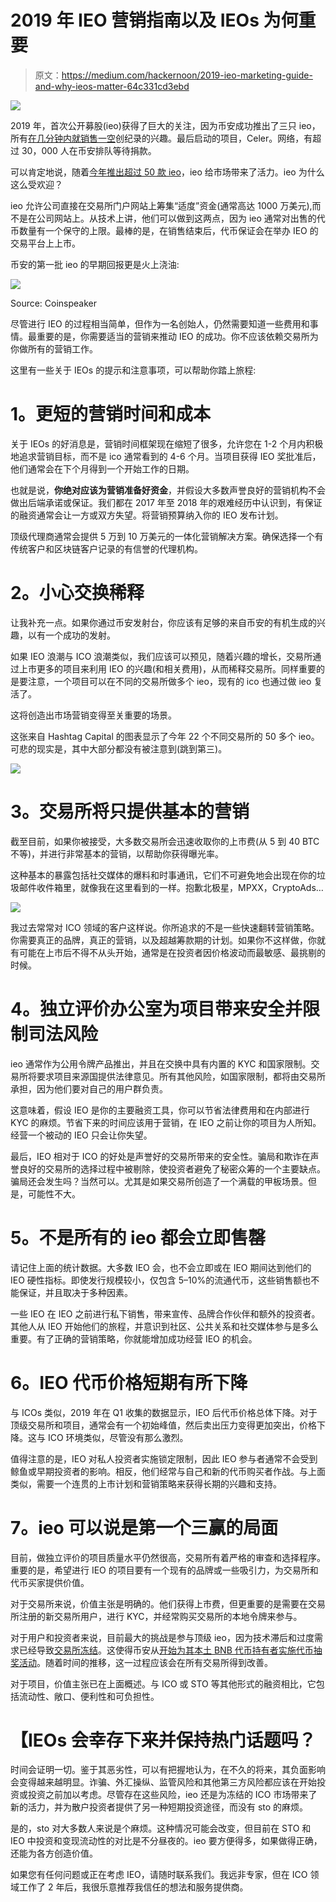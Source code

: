 # 2019 年 IEO 营销指南以及 IEOs 为何重要

> 原文：<https://medium.com/hackernoon/2019-ieo-marketing-guide-and-why-ieos-matter-64c331cd3ebd>

![](img/a31bf131189f8b51d85df6cea68b91c9.png)

2019 年，首次公开募股(ieo)获得了巨大的关注，因为币安成功推出了三只 ieo，所有[在几分钟内就销售一空](https://www.coinspeaker.com/binance-launchpad-gains-380/)创纪录的兴趣。最后启动的项目，Celer。网络，有超过 30，000 人在币安排队等待捐款。

可以肯定地说，随着[今年推出超过 50 款 ieo](https://hackernoon.com/crypto-exchange-trends-ieo-derivatives-and-stablecoins-d995d53748bc)，ieo 给市场带来了活力。ieo 为什么这么受欢迎？

ieo 允许公司直接在交易所门户网站上筹集“适度”资金(通常高达 1000 万美元),而不是在公司网站上。从技术上讲，他们可以做到这两点，因为 ieo 通常对出售的代币数量有一个保守的上限。最棒的是，在销售结束后，代币保证会在举办 IEO 的交易平台上上市。

币安的第一批 ieo 的早期回报更是火上浇油:

![](img/4762b2d6f0b9c6316a7bfa4280c16648.png)

Source: Coinspeaker

尽管进行 IEO 的过程相当简单，但作为一名创始人，仍然需要知道一些费用和事情。最重要的是，你需要适当的营销来推动 IEO 的成功。你不应该依赖交易所为你做所有的营销工作。

这里有一些关于 IEOs 的提示和注意事项，可以帮助你踏上旅程:

# **1。更短的营销时间和成本**

关于 IEOs 的好消息是，营销时间框架现在缩短了很多，允许您在 1-2 个月内积极地追求营销目标，而不是 ico 通常看到的 4-6 个月。当项目获得 IEO 奖批准后，他们通常会在下个月得到一个开始工作的日期。

也就是说，**你绝对应该为营销准备好资金**，并假设大多数声誉良好的营销机构不会做出后端承诺或保证。我们都在 2017 年至 2018 年的艰难经历中认识到，有保证的融资通常会让一方或双方失望。将营销预算纳入你的 IEO 发布计划。

顶级代理商通常会提供 5 万到 10 万美元的一体化营销解决方案。确保选择一个有传统客户和区块链客户记录的有信誉的代理机构。

# **2。小心交换稀释**

让我补充一点。如果你通过币安发射台，你应该有足够的来自币安的有机生成的兴趣，以有一个成功的发射。

如果 IEO 浪潮与 ICO 浪潮类似，我们应该可以预见，随着兴趣的增长，交易所通过上市更多的项目来利用 IEO 的兴趣(和相关费用)，从而稀释交易所。同样重要的是要注意，一个项目可以在不同的交易所做多个 ieo，现有的 ico 也通过做 ieo 复活了。

这将创造出市场营销变得至关重要的场景。

这张来自 Hashtag Capital 的图表显示了今年 22 个不同交易所的 50 多个 ieo。可悲的现实是，其中大部分都没有被注意到(跳到第三)。

![](img/f2350eb8c569a4591158b792e51df930.png)

# **3。交易所将只提供基本的营销**

截至目前，如果你被接受，大多数交易所会迅速收取你的上市费(从 5 到 40 BTC 不等)，并进行非常基本的营销，以帮助你获得曝光率。

这种基本的暴露包括社交媒体的爆料和时事通讯，它们不可避免地会出现在你的垃圾邮件收件箱里，就像我在这里看到的一样。抱歉北极星，MPXX，CryptoAds…

![](img/66d596ee9317c37a53af94cf4a0b81d6.png)

我过去常常对 ICO 领域的客户这样说。你所追求的不是一些快速翻转营销策略。你需要真正的品牌，真正的营销，以及超越筹款期的计划。如果你不这样做，你就有可能在上市后不得不从头开始，通常是在投资者因价格波动而最敏感、最挑剔的时候。

# **4。独立评价办公室为项目带来安全并限制司法风险**

ieo 通常作为公用令牌产品推出，并且在交换中具有内置的 KYC 和国家限制。交易所将要求项目来源国提供法律意见。所有其他风险，如国家限制，都将由交易所承担，因为他们要对自己的用户群负责。

这意味着，假设 IEO 是你的主要融资工具，你可以节省法律费用和在内部进行 KYC 的麻烦。节省下来的时间应该用于营销，在 IEO 之前让你的项目为人所知。经营一个被动的 IEO 只会让你失望。

最后，IEO 相对于 ICO 的好处是声誉好的交易所带来的安全性。骗局和欺诈在声誉良好的交易所的选择过程中被剔除，使投资者避免了秘密众筹的一个主要缺点。骗局还会发生吗？当然可以。尤其是如果交易所创造了一个满载的甲板场景。但是，可能性不大。

# **5。不是所有的 ieo 都会立即售罄**

请记住上面的统计数据。大多数 IEO 会，也不会立即或在 IEO 期间达到他们的 IEO 硬性指标。即使发行规模较小，仅包含 5–10%的流通代币，这些销售额也不能保证，并且取决于多种因素。

一些 IEO 在 IEO 之前进行私下销售，带来宣传、品牌合作伙伴和额外的投资者。其他人从 IEO 开始他们的旅程，并意识到社区、公共关系和社交媒体参与是多么重要。有了正确的营销策略，你就能增加成功经营 IEO 的机会。

# **6。IEO 代币价格短期有所下降**

与 ICOs 类似，2019 年在 Q1 收集的数据显示，IEO 后代币价格总体下降。对于顶级交易所和项目，通常会有一个初始峰值，然后卖出压力变得更加突出，价格下降。这与 ICO 环境类似，尽管没有那么激烈。

值得注意的是，IEO 对私人投资者实施锁定限制，因此 IEO 参与者通常不会受到鲸鱼或早期投资者的影响。相反，他们经常与自己和新的代币购买者作战。与上面类似，需要一个连贯的上市计划和营销策略来获得长期的兴趣和支持。

# **7。ieo 可以说是第一个三赢的局面**

目前，做独立评价的项目质量水平仍然很高，交易所有着严格的审查和选择程序。重要的是，希望进行 IEO 的项目要有一个现有的品牌或一些吸引力，为交易所和代币买家提供价值。

对于交易所来说，价值主张是明确的。他们获得上市费，但更重要的是需要在交易所注册的新交易所用户，进行 KYC，并经常购买交易所的本地令牌来参与。

对于用户和投资者来说，目前最大的挑战是参与顶级 ieo，因为技术滞后和过度需求已经导致[交易所冻结](https://cryptopotato.com/breaking-celer-broke-the-binance-launchpad-record-as-39k-users-applied-for-the-sale-but-community-is-disappointed/)。这使得币安从[开始为其本土 BNB 代币持有者实施代币抽奖活动](https://launchpad.binance.com/en/lottery/50e5b04707b44d4aa4478739477d8a57#lpd2)。随着时间的推移，这一过程应该会在所有交易所得到改善。

对于项目，价值主张已在上面概述。与 ICO 或 STO 等其他形式的融资相比，它包括流动性、敞口、便利性和可负担性。

# 【IEOs 会幸存下来并保持热门话题吗？

时间会证明一切。鉴于其恶劣性，可以有把握地认为，在不久的将来，其负面影响会变得越来越明显。诈骗、外汇操纵、监管风险和其他第三方风险都应该在开始投资或投资之前加以考虑。尽管存在这些风险，ieo 还是为冻结的 ICO 市场带来了新的活力，并为散户投资者提供了另一种短期投资途径，而没有 sto 的麻烦。

是的，sto 对大多数人来说是个麻烦。这种情况可能会改变，但目前在 STO 和 IEO 中投资和变现流动性的对比是不分昼夜的。ieo 要方便得多，如果做得正确，还能为各方创造价值。

如果您有任何问题或正在考虑 IEO，请随时联系我们。我远非专家，但在 ICO 领域工作了 2 年后，我很乐意推荐我信任的想法和服务提供商。